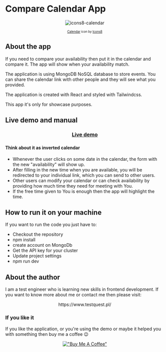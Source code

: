 # Compare Calendar App
<div align="center">

![icons8-calendar](https://user-images.githubusercontent.com/12681598/197059071-8383c126-ddf3-40cb-92d2-2b5ae3d382c4.gif)

<sub><sup><a target="_blank" href="https://icons8.com/icon/7iR4g60crP7F/calendar">Calendar</a> icon by <a target="_blank" href="https://icons8.com">Icons8</a></sup></sub>

</div>

## About the app
If you need to compare your availability then put it in the calendar and compare it. The app will show when your availability match.

The application is using MongoDB NoSQL database to store events. You can share the calendar link with other people and they will see what you provided.

The application is created with React and styled with Tailwindcss.

This app it's only for showcase purposes.

## Live demo and manual
<div align="center">

<h3><a target="_blank" href="https://compare-calendar-app.vercel.app//">Live demo</a><h3>

</div>

<h4>Think about it as inverted calendar</h4>

* Whenever the user clicks on some date in the calendar, the form with the new "availability" will show up. 
* After filling in the new time when you are available, you will be redirected to your individual link, which you can send to other users.
* Other users can modify your calendar or can check availability by providing how much time they need for meeting with You.
* If the free time given to You is enough then the app will highlight the time.


## How to run it on your machine

If you want to run the code you just have to:

* Checkout the repository
* npm install
* create account on MongoDb
* Get the API key for your cluster
* Update project settings
* npm run dev

## About the author

I am a test engineer who is learning new skills in frontend development. If you want to know more about me or contact me then please visit:

<div align="center">
https://www.testquest.pl/
</div>

### If you like it
If you like the application, or you're using the demo or maybe it helped you with something then buy me a coffee 😉
<div align="center">

[!["Buy Me A Coffee"](https://www.buymeacoffee.com/assets/img/custom_images/orange_img.png)](https://www.buymeacoffee.com/piotrhabecZ)  
</div>

